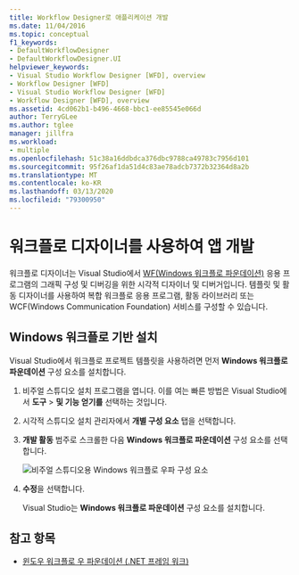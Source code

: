 ```yaml
---
title: Workflow Designer로 애플리케이션 개발
ms.date: 11/04/2016
ms.topic: conceptual
f1_keywords:
- DefaultWorkflowDesigner
- DefaultWorkflowDesigner.UI
helpviewer_keywords:
- Visual Studio Workflow Designer [WFD], overview
- Workflow Designer [WFD]
- Visual Studio Workflow Designer [WFD]
- Workflow Designer [WFD], overview
ms.assetid: 4cd062b1-b496-4668-bbc1-ee85545e066d
author: TerryGLee
ms.author: tglee
manager: jillfra
ms.workload:
- multiple
ms.openlocfilehash: 51c38a16ddbdca376dbc9788ca49783c7956d101
ms.sourcegitcommit: 95f26af1da51d4c83ae78adcb7372b32364d8a2b
ms.translationtype: MT
ms.contentlocale: ko-KR
ms.lasthandoff: 03/13/2020
ms.locfileid: "79300950"
---
```

# <a name="develop-apps-with-the-workflow-designer"></a>워크플로 디자이너를 사용하여 앱 개발

워크플로 디자이너는 Visual Studio에서 [WF(Windows 워크플로 파운데이션)](/dotnet/framework/windows-workflow-foundation/index) 응용 프로그램의 그래픽 구성 및 디버깅을 위한 시각적 디자이너 및 디버거입니다. 템플릿 및 활동 디자이너를 사용하여 복합 워크플로 응용 프로그램, 활동 라이브러리 또는 WCF(Windows Communication Foundation) 서비스를 구성할 수 있습니다.

## <a name="install-windows-workflow-foundation"></a>Windows 워크플로 기반 설치

Visual Studio에서 워크플로 프로젝트 템플릿을 사용하려면 먼저 **Windows 워크플로 파운데이션** 구성 요소를 설치합니다.

1. 비주얼 스튜디오 설치 프로그램을 엽니다. 이를 여는 빠른 방법은 Visual Studio에서 **도구** > **및 기능 얻기를** 선택하는 것입니다.

1. 시각적 스튜디오 설치 관리자에서 **개별 구성 요소** 탭을 선택합니다.

1. **개발 활동** 범주로 스크롤한 다음 **Windows 워크플로 파운데이션** 구성 요소를 선택합니다.

   ![비주얼 스튜디오용 Windows 워크플로 우파 구성 요소](media/windows-workflow-foundation-component.png)

1. **수정**을 선택합니다.

   Visual Studio는 **Windows 워크플로 파운데이션** 구성 요소를 설치합니다.

## <a name="see-also"></a>참고 항목

- [윈도우 워크플로 우 파운데이션 (.NET 프레임 워크)](/dotnet/framework/windows-workflow-foundation/index)
